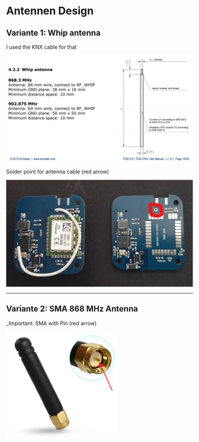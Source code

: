 # Antennen Design

## **Variante 1: Whip antenna**

I used the KNX cable for that

![Antenna-Icon](pic/Antenne.png)

Solder point for antenna cable (red arrow)

![AntennaPos-Icon](pic/AntennePos.jpg)

----------------------------------------------------------

## **Variante 2: SMA 868 MHz Antenna**

_Important: SMA with Pin (red arrow)

![Antenna2-Icon](pic/AntenneSMA.png)
